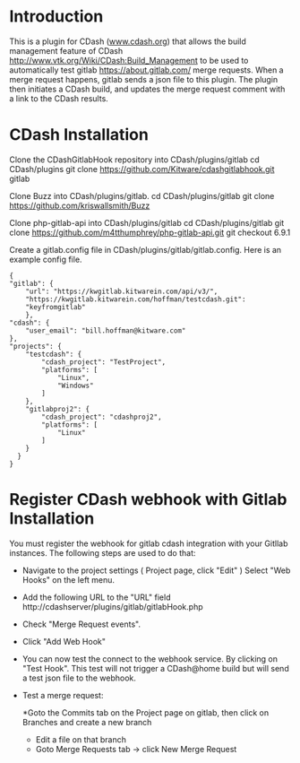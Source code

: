 # Introduction

This is a plugin for CDash (www.cdash.org) that allows the build management
feature of CDash http://www.vtk.org/Wiki/CDash:Build_Management to be used
to automatically test gitlab https://about.gitlab.com/ merge requests. When
a merge request happens, gitlab sends a json file to this plugin. The plugin
then initiates a CDash build, and updates the merge request comment with a
link to the CDash results.

# CDash Installation

Clone the CDashGitlabHook repository into CDash/plugins/gitlab
    cd CDash/plugins
    git clone https://github.com/Kitware/cdashgitlabhook.git gitlab

Clone Buzz into CDash/plugins/gitlab.
    cd CDash/plugins/gitlab
    git clone https://github.com/kriswallsmith/Buzz

Clone php-gitlab-api into CDash/plugins/gitlab
    cd CDash/plugins/gitlab
    git clone https://github.com/m4tthumphrey/php-gitlab-api.git
    git checkout 6.9.1

Create a gitlab.config file in CDash/plugins/gitlab/gitlab.config. Here is an
example config file.

    {
    "gitlab": {
        "url": "https://kwgitlab.kitwarein.com/api/v3/",
        "https://kwgitlab.kitwarein.com/hoffman/testcdash.git":
        "keyfromgitlab"
        },
    "cdash": {
        "user_email": "bill.hoffman@kitware.com"
    },
    "projects": {
        "testcdash": {
            "cdash_project": "TestProject",
            "platforms": [
                "Linux",
                "Windows"
            ]
        },
        "gitlabproj2": {
            "cdash_project": "cdashproj2",
            "platforms": [
                "Linux"
            ]
        }
      }
    }

# Register CDash webhook with Gitlab Installation

You must register the webhook for gitlab cdash integration with your Gitllab
instances.  The following steps are used to do that:

* Navigate to the project settings ( Project page, click "Edit" )
  Select "Web Hooks" on the left menu.

* Add the following URL to the "URL" field http://cdashserver/plugins/gitlab/gitlabHook.php

* Check "Merge Request events".

* Click "Add Web Hook"

* You can now test the connect to the webhook service. By clicking on "Test Hook".  This test will not trigger a CDash@home build but will send a test json file to the webhook.

* Test a merge request:

  *Goto the Commits tab on the Project page on gitlab, then click on Branches and create a new branch
  * Edit a file on that branch
  * Goto Merge Requests tab -> click New Merge Request
